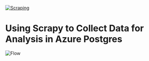 [![Scraping](https://github.com/HarTigran/Scrapy-with-azure-db/actions/workflows/main.yml/badge.svg)](https://github.com/HarTigran/Scrapy-with-azure-db/actions/workflows/main.yml)

# Using Scrapy to Collect Data for Analysis in Azure Postgres


![Flow](https://github.com/HarTigran/Scrapy-with-azure-db/blob/main/Picture/Flow.png?raw=true)

